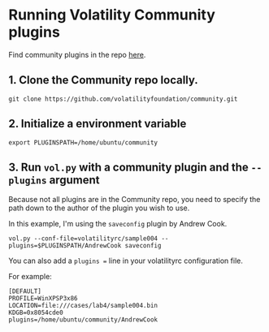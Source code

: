 # Running Volatility Community plugins

Find community plugins in the repo [here][community].

[community]:https://github.com/volatilityfoundation/community

## 1. Clone the Community repo locally.  

`git clone https://github.com/volatilityfoundation/community.git`

## 2. Initialize a environment variable

`export PLUGINSPATH=/home/ubuntu/community`

## 3. Run `vol.py` with a community plugin and the `--plugins` argument

Because not all plugins are in the Community repo, you need to specify the path
down to the author of the plugin you wish to use.

In this example, I'm using the `saveconfig` plugin by Andrew Cook.

`vol.py --conf-file=volatilityrc/sample004 --plugins=$PLUGINSPATH/AndrewCook saveconfig`

You can also add a `plugins =` line in your volatilityrc configuration file.

For example:
```
[DEFAULT]
PROFILE=WinXPSP3x86
LOCATION=file:///cases/lab4/sample004.bin
KDGB=0x8054cde0
plugins=/home/ubuntu/community/AndrewCook
```
